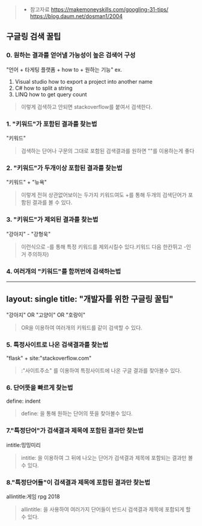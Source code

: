 
>- 참고자료
https://makemoneyskills.com/googling-31-tips/
https://blog.daum.net/dosman1/2004

## 구글링 검색 꿀팁
### 0. 원하는 결과를 얻어낼 가능성이 높은 검색어 구성
"언어 + 타게팅 플랫폼 + how to + 원하는 기능"
ex.
1. Visual studio how to export a project into another name
2. C# how to split a string
3. LINQ how to get query count
> 이렇게 검색하고 안되면 stackoverflow를 붙여서 검색한다.

### 1. "키워드"가 포함된 결과를 찾는법
"키워드"
>검색하는 단어나 구문의 그대로 포함된 검색결과를 원하면 ""를 이용하는게 좋다

### 2. "키워드"가 두개이상 포함된 결과를 찾는법
"키워드" + "뉴욕"
>이렇게 전혀 상관없어보이는 두가지 키워드여도 +를 통해 두개의 검색단어가 포함된 결과를 볼 수 있다.

### 3. "키워드"가 제외된 결과를 찾는법
"강아지" - "강형욱"
> 이런식으로 -를 통해 특정 키워드를 제외시킬수 있다.키워드 다음 한칸뛰고 -인거 주의하자)

### 4. 여러개의 "키워드"를 함꺼번에 검색하는법
---
layout: single
title: "개발자를 위한 구글링 꿀팁"
---

"강아지" OR "고양이" OR "호랑이"
>OR을 이용하여 여러개의 키워드를 같이 검색할 수 있다. 

### 5. 특정사이트로 나온 검색결과를 찾는법
"flask" + site:"stackoverflow.com"
>:"사이트주소" 를 이용하여 특정사이트에 나온 구글 결과를 찾아볼수 있다.

### 6. 단어뜻을 빠르게 찾는법
define: indent
>define: 을 통해 원하는 단어의 뜻을  찾아볼수 있다.

### 7."특정단어"가 검색결과 제목에 포함된 결과만 찾는법
intitle:밍밍미리
>intitle: 을 이용하여 그 뒤에 나오는 단어가 검색결과 제목에 포함되는 결과만 볼 수 있다.

### 8."특정단어들"이 검색결과 제목에 포함된 결과만 찾는법
allintitle:게임 rpg 2018
> allintitle: 을 사용하여 여러가지 단어들이 반드시 검색결과 제목에 포함되게 할 수 있다.
















